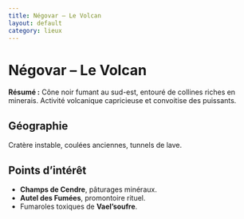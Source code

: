 ```yaml
---
title: Négovar – Le Volcan
layout: default
category: lieux
---
```

# Négovar – Le Volcan

**Résumé :** Cône noir fumant au sud-est, entouré de collines riches en minerais. Activité volcanique capricieuse et convoitise des puissants.

## Géographie
Cratère instable, coulées anciennes, tunnels de lave.

## Points d’intérêt
- **Champs de Cendre**, pâturages minéraux.
- **Autel des Fumées**, promontoire rituel.
- Fumaroles toxiques de **Vael’soufre**.

